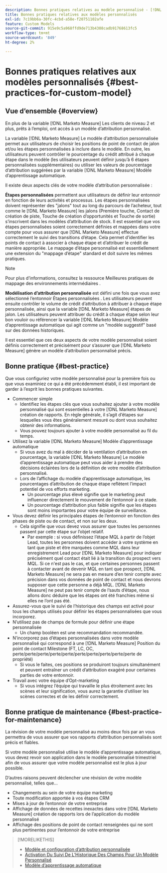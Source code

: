 ```yaml
---
description: Bonnes pratiques relatives au modèle personnalisé - [!DNL Marketo Measure]
title: Bonnes pratiques relatives aux modèles personnalisés
exl-id: 7c19bb6a-30fc-4cbd-a58e-f20751102afe
feature: Custom Models
source-git-commit: 915e9c5a968ffd9de713b4308cadb91768613fc5
workflow-type: tm+mt
source-wordcount: '849'
ht-degree: 2%

---
```


# Bonnes pratiques relatives aux modèles personnalisés {#best-practices-for-custom-model}

## Vue d’ensemble {#overview}

En plus de la variable [!DNL Marketo Measure] Les clients de niveau 2 et plus, prêts à l’emploi, ont accès à un modèle d’attribution personnalisé.

La variable [!DNL Marketo Measure] Le modèle d’attribution personnalisée permet aux utilisateurs de choisir les positions de point de contact de jalon et/ou les étapes personnalisées à inclure dans le modèle. En outre, les utilisateurs peuvent contrôler le pourcentage du crédit attribué à chaque étape dans le modèle (les utilisateurs peuvent définir jusqu’à 6 étapes personnalisées supplémentaires) ou utiliser les valeurs de pourcentage d’attribution suggérées par la variable [!DNL Marketo Measure] Modèle d’apprentissage automatique.

Il existe deux aspects clés de votre modèle d’attribution personnalisée :

**Étapes personnalisées** permettent aux utilisateurs de définir leur entonnoir en fonction de leurs activités et processus. Les étapes personnalisées doivent représenter des &quot;jalons&quot; tout au long du parcours de l’acheteur, tout comme le [!DNL Marketo Measure] les jalons (Première touche, Contact de création de piste, Touche de création d’opportunités et Touche de sortie) s’inscrivent dans les modèles d’attribution de stock. Il est essentiel que vos étapes personnalisées soient correctement définies et mappées dans votre compte pour vous assurer que [!DNL Marketo Measure] effectue correctement le suivi des transitions d’étape. Cela permet d’identifier les points de contact à associer à chaque étape et d’attribuer le crédit de manière appropriée. Le mappage d’étape personnalisé est essentiellement une extension du &quot;mappage d’étape&quot; standard et doit suivre les mêmes pratiques.

>[!NOTE]
>
>Pour plus d’informations, consultez la ressource Meilleures pratiques de mappage des environnements intermédiaires .

**Modélisation d’attribution personnalisée** est défini une fois que vous avez sélectionné l’entonnoir Étapes personnalisées . Les utilisateurs peuvent ensuite contrôler le volume de crédit d’attribution à attribuer à chaque étape personnalisée, ainsi que la variable [!DNL Marketo Measure] étapes de jalon. Les utilisateurs peuvent attribuer du crédit à chaque étape selon leur bon vouloir ou référencer la variable [!DNL Marketo Measure] Modèle d’apprentissage automatique qui agit comme un &quot;modèle suggestif&quot; basé sur des données historiques.

Il est essentiel que ces deux aspects de votre modèle personnalisé soient définis correctement et précisément pour s’assurer que [!DNL Marketo Measure] génère un modèle d’attribution personnalisé précis.

## Bonne pratique {#best-practice}

Que vous configuriez votre modèle personnalisé pour la première fois ou que vous examiniez ce qui a été précédemment établi, il est important de garder à l’esprit les bonnes pratiques suivantes.

* Commencer simple
   * Identifiez les étapes clés que vous souhaitez ajouter à votre modèle personnalisé qui sont essentielles à votre [!DNL Marketo Measure] création de rapports. En règle générale, il s’agit d’étapes sur lesquelles vous êtes généralement mesuré ou dont vous souhaitez obtenir des informations.
   * Vous pouvez toujours ajouter à votre modèle personnalisé au fil du temps.
* Utilisez la variable [!DNL Marketo Measure] Modèle d’apprentissage automatique
   * Si vous avez du mal à décider de la ventilation d’attribution en pourcentage, la variable [!DNL Marketo Measure] Le modèle d’apprentissage automatique peut vous aider à prendre des décisions éclairées lors de la définition de votre modèle d’attribution personnalisé.
   * Lors de l’affichage du modèle d’apprentissage automatique, les pourcentages d’attribution de chaque étape reflètent l’impact potentiel de vos efforts marketing.
      * Un pourcentage plus élevé signifie que le marketing peut influencer directement le mouvement de l’entonnoir à ce stade.
      * Un pourcentage d’attribution plus faible signifie que les étapes sont moins importantes pour votre équipe de surveillance.
* Vous devez définir les principales étapes de l’entonnoir en fonction des phases de piste ou de contact, et non sur les deux.
   * Cela signifie que vous devez vous assurer que toutes les personnes passent par cette étape sur l’objet relatif.
      * Par exemple : si vous définissez l’étape MQL à partir de l’objet Lead, toutes les personnes doivent accéder à votre système en tant que piste et être marquées comme MQL dans leur enregistrement Lead pour [!DNL Marketo Measure] pour indiquer précisément quel contact était lié à la transition du prospect vers MQL. Si ce n&#39;est pas le cas, et que certaines personnes passent à contacter avant de devenir MQL en tant que prospect, [!DNL Marketo Measure] ne sera pas en mesure d’en tenir compte avec précision dans vos données de point de contact et nous devrons supposer que cette personne a déjà MQL. [!DNL Marketo Measure] ne peut pas tenir compte de l’sauts d’étape, nous allons donc déduire que les étapes ont été franchies même si elles ne l’ont pas été.
* Assurez-vous que le suivi de l’historique des champs est activé pour tous les champs utilisés pour définir les étapes personnalisées que vous incorporez.
* N’utilisez pas de champs de formule pour définir une étape personnalisée
   * Un champ booléen est une recommandation recommandée.
* N’incorporez pas d’étapes personnalisées dans votre modèle personnalisé qui correspond à une [!DNL Marketo Measure] Position du point de contact Milestone (FT, LC, OC, perte/perte/perte/perte/perte/perte/perte/perte/perte/perte de propriété)
   * Si vous le faites, ces positions se produiront toujours simultanément et peuvent entraîner un crédit d’attribution exagéré pour certaines parties de votre entonnoir.
* Travail avec votre équipe d’Opt-marketing
   * Si vous intégrez l’équipe qui travaille le plus étroitement avec les scènes et leur signification, vous aurez la garantie d’utiliser les scènes correctes et de les définir correctement.

## Bonne pratique de maintenance {#best-practice-for-maintenance}

La révision de votre modèle personnalisé au moins deux fois par an vous permettra de vous assurer que vos rapports d’attribution personnalisés sont précis et fiables.

Si votre modèle personnalisé utilise le modèle d’apprentissage automatique, vous devez revoir son application dans le modèle personnalisé trimestriel afin de vous assurer que votre modèle personnalisé est le plus à jour possible.

D’autres raisons peuvent déclencher une révision de votre modèle personnalisé, telles que...

* Changements au sein de votre équipe marketing
* Toute modification apportée à vos étapes CRM
* Mises à jour de l’entonnoir de votre entreprise
* Affichage de données de recettes inexactes dans votre [!DNL Marketo Measure] création de rapports lors de l’application du modèle personnalisé
* Affichage des positions de point de contact renseignées qui ne sont plus pertinentes pour l’entonnoir de votre entreprise

>[!MORELIKETHIS]
>
>* [Modèle et configuration d’attribution personnalisée](/help/advanced-marketo-measure-features/custom-attribution-models/custom-attribution-model-and-setup.md)
>* [Activation Du Suivi De L’Historique Des Champs Pour Un Modèle Personnalisé](/help/advanced-marketo-measure-features/custom-attribution-models/custom-model-setup-enable-field-history-tracking.md)
>* [Modèle d’apprentissage automatique](/help/advanced-marketo-measure-features/custom-attribution-models/machine-learning-model-faq.md)
